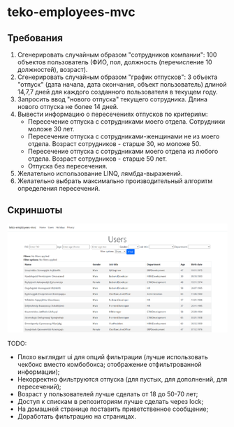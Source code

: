 # teko-employees-mvc

## Требования 

1. Сгенерировать случайным образом "сотрудников компании": 100 объектов пользователь (ФИО, пол, должность (перечисление 10 должностей), возраст). 
2. Сгенерировать случайным образом "график отпусков": 3 объекта "отпуск" (дата начала, дата окончания, объект пользователь) длиной 14,7,7 дней для каждого созданного пользователя в текущем году. 
3. Запросить ввод "нового отпуска" текущего сотрудника. Длина нового отпуска не более 14 дней. 
4. Вывести информацию о пересечениях отпусков по критериям: 
    - Пересечение отпуска с сотрудниками моего отдела. Сотрудники моложе 30 лет. 
    - Пересечение отпуска с сотрудниками-женщинами не из моего отдела. Возраст сотрудников - старше 30, но моложе 50. 
    - Пересечение отпуска с сотрудниками моего отдела из любого отдела. Возраст сотрудников - старше 50 лет. 
    - Отпуска без пересечения. 
5. Желательно использование LINQ, лямбда-выражений.
6. Желательно выбрать максимально производительный алгоритм определения пересечений. 

## Скриншоты 

![users_nofilter](docs/img/users_nofilter.png)

TODO: 
- Плохо выглядит ui для опций фильтрации (лучше использовать чекбокс вместо комбобокса; отображение отфильтрованной информации); 
- Некорректно фильтруются отпуска (для пустых, для дополнений, для пересечений); 
- Возраст у пользователей лучше сделать от 18 до 50-70 лет; 
- Доступ к спискам в репозиториям лучше сделать через lock; 
- На домашней странице поставить приветственное сообщение; 
- Доработать фильтрацию на страницах. 

